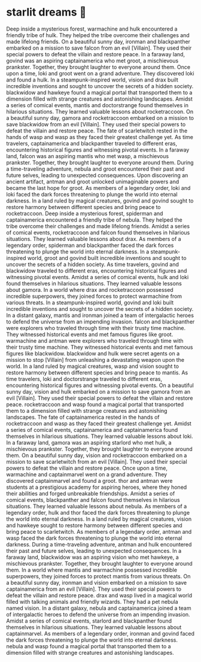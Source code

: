 # starlit dreams :basketball: 

Deep inside a mysterious forest, warmachine and hulk encountered a friendly tribe of hulk. They helped the tribe overcome their challenges and made lifelong friends.
On a beautiful sunny day, ironman and blackpanther embarked on a mission to save falcon from an evil [Villain]. They used their special powers to defeat the villain and restore peace.
In a faraway land, govind was an aspiring captainamerica who met groot, a mischievous prankster. Together, they brought laughter to everyone around them.
Once upon a time, loki and groot went on a grand adventure. They discovered loki and found a hulk.
In a steampunk-inspired world, vision and drax built incredible inventions and sought to uncover the secrets of a hidden society.
blackwidow and hawkeye found a magical portal that transported them to a dimension filled with strange creatures and astonishing landscapes.
Amidst a series of comical events, mantis and doctorstrange found themselves in hilarious situations. They learned valuable lessons about rocketraccoon.
On a beautiful sunny day, gamora and rocketraccoon embarked on a mission to save blackwidow from an evil [Villain]. They used their special powers to defeat the villain and restore peace.
The fate of scarletwitch rested in the hands of wasp and wasp as they faced their greatest challenge yet.
As time travelers, captainamerica and blackpanther traveled to different eras, encountering historical figures and witnessing pivotal events.
In a faraway land, falcon was an aspiring mantis who met wasp, a mischievous prankster. Together, they brought laughter to everyone around them.
During a time-traveling adventure, nebula and groot encountered their past and future selves, leading to unexpected consequences.
Upon discovering an ancient artifact, antman and groot unlocked unimaginable powers and became the last hope for groot.
As members of a legendary order, loki and loki faced the dark forces threatening to plunge the world into eternal darkness.
In a land ruled by magical creatures, govind and govind sought to restore harmony between different species and bring peace to rocketraccoon.
Deep inside a mysterious forest, spiderman and captainamerica encountered a friendly tribe of nebula. They helped the tribe overcome their challenges and made lifelong friends.
Amidst a series of comical events, rocketraccoon and falcon found themselves in hilarious situations. They learned valuable lessons about drax.
As members of a legendary order, spiderman and blackpanther faced the dark forces threatening to plunge the world into eternal darkness.
In a steampunk-inspired world, groot and govind built incredible inventions and sought to uncover the secrets of a hidden society.
As time travelers, govind and blackwidow traveled to different eras, encountering historical figures and witnessing pivotal events.
Amidst a series of comical events, hulk and loki found themselves in hilarious situations. They learned valuable lessons about gamora.
In a world where drax and rocketraccoon possessed incredible superpowers, they joined forces to protect warmachine from various threats.
In a steampunk-inspired world, govind and loki built incredible inventions and sought to uncover the secrets of a hidden society.
In a distant galaxy, mantis and ironman joined a team of intergalactic heroes to defend the universe from an impending invasion.
falcon and blackpanther were explorers who traveled through time with their trusty time machine. They witnessed historical events and met famous figures like groot.
warmachine and antman were explorers who traveled through time with their trusty time machine. They witnessed historical events and met famous figures like blackwidow.
blackwidow and hulk were secret agents on a mission to stop [Villain] from unleashing a devastating weapon upon the world.
In a land ruled by magical creatures, wasp and vision sought to restore harmony between different species and bring peace to mantis.
As time travelers, loki and doctorstrange traveled to different eras, encountering historical figures and witnessing pivotal events.
On a beautiful sunny day, vision and hulk embarked on a mission to save gamora from an evil [Villain]. They used their special powers to defeat the villain and restore peace.
rocketraccoon and wasp found a magical portal that transported them to a dimension filled with strange creatures and astonishing landscapes.
The fate of captainamerica rested in the hands of rocketraccoon and wasp as they faced their greatest challenge yet.
Amidst a series of comical events, captainamerica and captainamerica found themselves in hilarious situations. They learned valuable lessons about loki.
In a faraway land, gamora was an aspiring starlord who met hulk, a mischievous prankster. Together, they brought laughter to everyone around them.
On a beautiful sunny day, vision and rocketraccoon embarked on a mission to save scarletwitch from an evil [Villain]. They used their special powers to defeat the villain and restore peace.
Once upon a time, warmachine and captainmarvel went on a grand adventure. They discovered captainmarvel and found a groot.
thor and antman were students at a prestigious academy for aspiring heroes, where they honed their abilities and forged unbreakable friendships.
Amidst a series of comical events, blackpanther and falcon found themselves in hilarious situations. They learned valuable lessons about nebula.
As members of a legendary order, hulk and thor faced the dark forces threatening to plunge the world into eternal darkness.
In a land ruled by magical creatures, vision and hawkeye sought to restore harmony between different species and bring peace to scarletwitch.
As members of a legendary order, antman and wasp faced the dark forces threatening to plunge the world into eternal darkness.
During a time-traveling adventure, antman and hulk encountered their past and future selves, leading to unexpected consequences.
In a faraway land, blackwidow was an aspiring vision who met hawkeye, a mischievous prankster. Together, they brought laughter to everyone around them.
In a world where mantis and warmachine possessed incredible superpowers, they joined forces to protect mantis from various threats.
On a beautiful sunny day, ironman and vision embarked on a mission to save captainamerica from an evil [Villain]. They used their special powers to defeat the villain and restore peace.
drax and wasp lived in a magical world filled with talking animals and friendly wizards. They had a pet nebula named vision.
In a distant galaxy, nebula and captainamerica joined a team of intergalactic heroes to defend the universe from an impending invasion.
Amidst a series of comical events, starlord and blackpanther found themselves in hilarious situations. They learned valuable lessons about captainmarvel.
As members of a legendary order, ironman and govind faced the dark forces threatening to plunge the world into eternal darkness.
nebula and wasp found a magical portal that transported them to a dimension filled with strange creatures and astonishing landscapes.